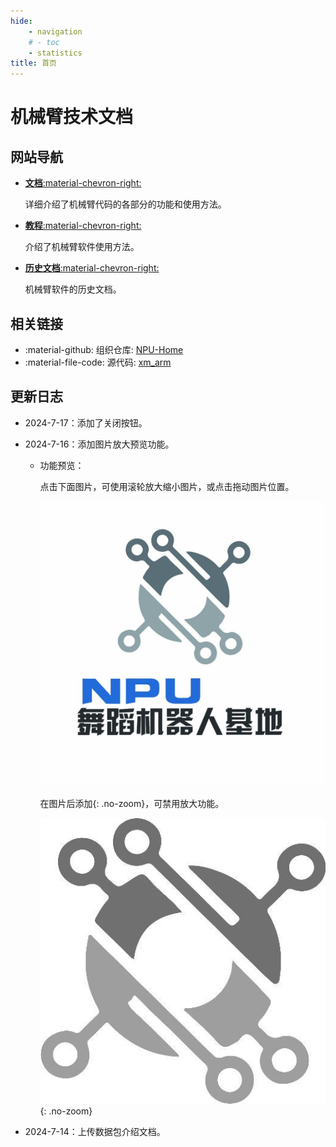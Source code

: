 ```yaml
---
hide:
    - navigation
    # - toc
    - statistics
title: 首页
---
```

# 机械臂技术文档

## 网站导航

<div class="grid cards" markdown>

-   [**文档**:material-chevron-right:](page/doc/index.md)

    详细介绍了机械臂代码的各部分的功能和使用方法。

-   [**教程**:material-chevron-right:](page/tutorial/index.md)

    介绍了机械臂软件使用方法。

-   [**历史文档**:material-chevron-right:](page/history/index.md)

    机械臂软件的历史文档。

</div>

## 相关链接

<div class="grid cards" markdown>

-   :material-github: 组织仓库: [NPU-Home](https://github.com/NPU-Home)
-   :material-file-code: 源代码: [xm_arm](https://github.com/NPU-Home/xm_arm.git)

</div>

## 更新日志

-   2024-7-17：添加了关闭按钮。

-   2024-7-16：添加图片放大预览功能。

    -   功能预览：

        点击下面图片，可使用滚轮放大缩小图片，或点击拖动图片位置。

        ![e1](image/org.jpg)

        在图片后添加{: .no-zoom}，可禁用放大功能。

        ![e2](image/base.jpg){: .no-zoom}

-   2024-7-14：上传数据包介绍文档。
